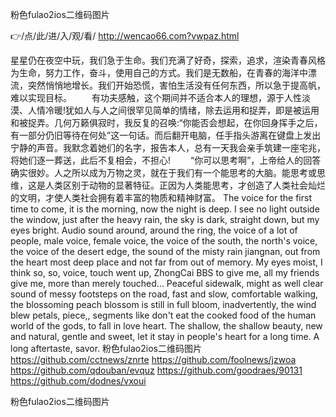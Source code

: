 
粉色fulao2ios二维码图片




👉/点/此/进/入/观/看/ http://wencao66.com?vwpaz.html




星星仍在夜空中玩，我们急于生命。我们充满了好奇，探索，追求，渲染青春风格为生命，努力工作，奋斗，使用自己的方式。我们是无数船，在青春的海洋中漂流，突然悄悄地增长。我们开始恐慌，害怕生活没有任何东西，所以急于提高帆，难以实现目标。
　　有功夫感触，这个期间并不适合本人的理想，源于人性淡漠、人情冷暖!犹如人与人之间很罕见简单的情绪，除去运用和捉弄，即是被运用和被捉弄。几何万籁俱寂时，我反复的召唤:“你能否会想起，在你回身挥手之后，有一部分仍旧等待在何处”这一句话。而后翻开电脑，任手指头游离在键盘上发出宁静的声音。我默念着她们的名字，报告本人，总有一天我会亲手筑建一座宅兆，将她们逐一葬送，此后不复相会，不担心!
　　“你可以思考啊”，上帝给人的回答确实很妙。人之所以成为万物之灵，就在于我们有一个能思考的大脑。能思考或思维，这是人类区别于动物的显著特征。正因为人类能思考，才创造了人类社会灿烂的文明，才使人类社会拥有着丰富的物质和精神财富。
The voice for the first time to come, it is the morning, now the night is deep.
I see no light outside the window, just after the heavy rain, the sky is dark, straight down, but my eyes bright.
Audio sound around, around the ring, the voice of a lot of people, male voice, female voice, the voice of the south, the north's voice, the voice of the desert edge, the sound of the misty rain jiangnan, out from the heart most deep place and not far from out of memory.
My eyes moist, I think so, so, voice, touch went up, ZhongCai BBS to give me, all my friends give me, more than merely touched...
Peaceful sidewalk, might as well clear sound of messy footsteps on the road, fast and slow, comfortable walking, the blossoming peach blossom is still in full bloom, inadvertently, the wind blew petals, piece,, segments like don't eat the cooked food of the human world of the gods, to fall in love heart.
The shallow, the shallow beauty, new and natural, gentle and sweet, let it stay in people's heart for a long time.
A long aftertaste, savor.
粉色fulao2ios二维码图片 https://github.com/cctnews/znrte
https://github.com/foolnews/jzwoa
https://github.com/qdouban/evquz
https://github.com/goodraes/90131
https://github.com/dodnes/vxoui





粉色fulao2ios二维码图片
